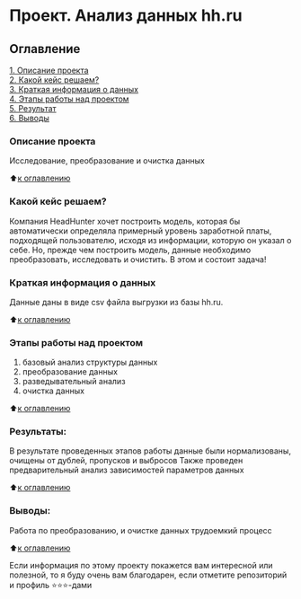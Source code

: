 # Проект. Анализ данных hh.ru

## <a name="main"></a>  Оглавление  
[1. Описание проекта](#desc)  
[2. Какой кейс решаем?](#case)  
[3. Краткая информация о данных](#info)  
[4. Этапы работы над проектом](#stages)  
[5. Результат](#result)    
[6. Выводы](#output) 

### <a name="desc"></a> Описание проекта    
Исследование, преобразование и очистка данных

:arrow_up:[к оглавлению](#main)


### <a name="case"></a> Какой кейс решаем?    
Компания HeadHunter хочет построить модель, которая бы автоматически определяла примерный уровень заработной платы, подходящей пользователю, исходя из информации, которую он указал о себе. Но, прежде чем построить модель, данные необходимо преобразовать, исследовать и очистить. 
В этом и состоит задача!


### <a name="info"></a>  Краткая информация о данных
Данные даны в виде csv файла выгрузки из базы hh.ru.
  
:arrow_up:[к оглавлению](#main)


### <a name="stages"></a>  Этапы работы над проектом  
1. базовый анализ структуры данных
2. преобразование данных
3. разведывательный анализ
4. очистка данных

:arrow_up:[к оглавлению](#main)


### <a name="result"></a>  Результаты:  
В результате проведенных этапов работы данные были нормализованы, очищены от дублей, пропусков и выбросов
Также проведен предварительный анализ зависимостей параметров данных

:arrow_up:[к оглавлению](#main)


### <a name="output"></a>  Выводы:  
Работа по преобразованию, и очистке данных трудоемкий процесс

:arrow_up:[к оглавлению](#main)


Если информация по этому проекту покажется вам интересной или полезной, то я буду очень вам благодарен, если отметите репозиторий и профиль ⭐️⭐️⭐️-дами
